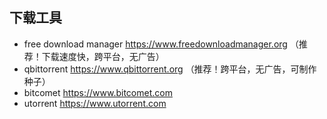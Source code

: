 ## 下载工具
  - free download manager https://www.freedownloadmanager.org （推荐！下载速度快，跨平台，无广告）
  - qbittorrent https://www.qbittorrent.org （推荐！跨平台，无广告，可制作种子）
  - bitcomet https://www.bitcomet.com
  - utorrent https://www.utorrent.com
